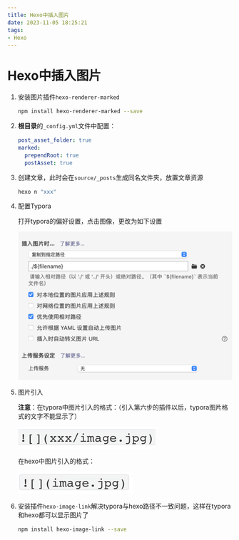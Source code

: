 ```yaml
---
title: Hexo中插入图片
date: 2023-11-05 18:25:21
tags:
- Hexo
---
```


# Hexo中插入图片

1. 安装图片插件`hexo-renderer-marked`

   ```sh
   npm install hexo-renderer-marked --save
   ```

2. **根目录**的`_config.yml`文件中配置：

   ```yaml
   post_asset_folder: true
   marked:
     prependRoot: true
     postAsset: true
   ```

   

3. 创建文章，此时会在`source/_posts`生成同名文件夹，放置文章资源

   ```sh
   hexo n "xxx"
   ```

   

4. 配置Typora

   打开typora的偏好设置，点击图像，更改为如下设置

   ![image-20231105183542790](Hexo中插入图片/image-20231105183542790.png)

5. 图片引入

   **注意**：在typora中图片引入的格式：（引入第六步的插件以后，typora图片格式的文字不能显示了）

   ![image-20231105190138006](Hexo中插入图片/image-20231105190138006.png)

   在hexo中图片引入的格式：

   ![image-20231105190158984](Hexo中插入图片/image-20231105190158984.png)

6. 安装插件`hexo-image-link`解决typora与hexo路径不一致问题，这样在typora和hexo都可以显示图片了

   ```sh
   npm install hexo-image-link --save
   ```

   

   
